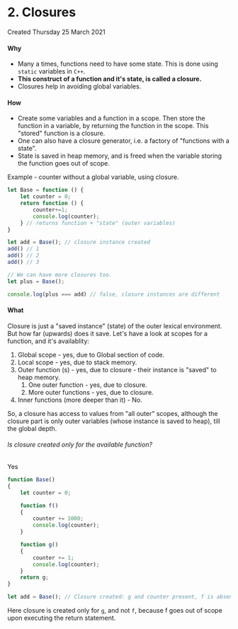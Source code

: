 # 2. Closures
Created Thursday 25 March 2021

#### Why
- Many a times, functions need to have some state. This is done using `static` variables in `C++`.
- **This construct of a function and it's state, is called a closure.**
- Closures help in avoiding global variables.

#### How
- Create some variables and a function in a scope. Then store the function in a variable, by returning the function in the scope. This "stored" function is a closure.
- One can also have a closure generator, i.e. a factory of "functions with a state".
- State is saved in heap memory, and is freed when the variable storing the function goes out of scope.

Example - counter without a global variable, using closure.
```javascript
let Base = function () {
	let counter = 0;
	return function () { 
		counter+=1; 
		console.log(counter);
	} // returns function + "state" (outer variables)
}

let add = Base(); // closure instance created
add() // 1
add() // 2
add() // 3

// We can have more closures too.
let plus = Base();

console.log(plus === add) // false, closure instances are different
```

#### What
Closure is just a "saved instance" (state) of the outer lexical environment. But how far (upwards) does it save. Let's have a look at scopes for a function, and it's availablity:
1. Global scope - yes, due to Global section of code.
2. Local scope - yes, due to stack memory.
3. Outer function (s) - yes, due to closure - their instance is "saved" to heap memory.
	1. One outer function - yes, due to closure.
	2. More outer functions - yes, due to closure.
4. Inner functions (more deeper than it) - No.

So, a closure has access to values from "all outer" scopes, although the closure part is only outer variables (whose instance is saved to heap), till the global depth.

###### Is closure created only for the available function?
Yes
```javascript
function Base()
{
	let counter = 0;

	function f()
	{
		counter += 1000;
		console.log(counter);
	}

	function g()
	{
		counter += 1;
		console.log(counter);
	}
	return g;
}

let add = Base(); // Closure created: g and counter present, f is absent
```
Here closure is created only for `g`, and not `f`, because f goes out of scope upon executing the return statement.